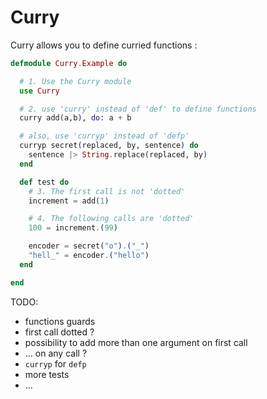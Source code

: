 Curry
=====

Curry allows you to define curried functions :

```elixir
defmodule Curry.Example do

  # 1. Use the Curry module
  use Curry

  # 2. use 'curry' instead of 'def' to define functions
  curry add(a,b), do: a + b

  # also, use 'curryp' instead of 'defp'
  curryp secret(replaced, by, sentence) do
    sentence |> String.replace(replaced, by)
  end

  def test do
    # 3. The first call is not 'dotted'
    increment = add(1)

    # 4. The following calls are 'dotted'
    100 = increment.(99)

    encoder = secret("o").("_")
    "hell_" = encoder.("hello")
  end

end
```

TODO:
 * functions guards
 * first call dotted ?
 * possibility to add more than one argument on first call
 * … on any call ?
 * `curryp` for `defp`
 * more tests
 * …
